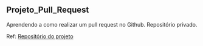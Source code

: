 ## Projeto_Pull_Request
Aprendendo a como realizar um pull request no Github. Repositório privado.

Ref: [Repositório do projeto](https://github.com/AlberthADS/pull-request)
